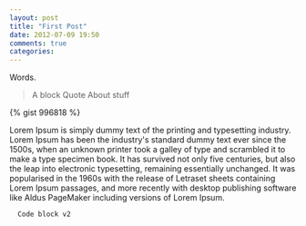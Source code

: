 ```yaml
---
layout: post
title: "First Post"
date: 2012-07-09 19:50
comments: true
categories: 
---
```

Words.

>A block
>Quote
>About stuff

{% gist 996818 %}

Lorem Ipsum is simply dummy text of the printing and typesetting industry. Lorem Ipsum has been the industry's standard dummy text ever since the 1500s, when an unknown printer took a galley of type and scrambled it to make a type specimen book. It has survived not only five centuries, but also the leap into electronic typesetting, remaining essentially unchanged. It was popularised in the 1960s with the release of Letraset sheets containing Lorem Ipsum passages, and more recently with desktop publishing software like Aldus PageMaker including versions of Lorem Ipsum.

<!-- more -->


```c
  Code block v2
```
